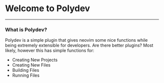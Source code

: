 # Welcome to Polydev
----------

### What is Polydev?
Polydev is a simple plugin that gives neovim some nice functions while being extremely extensible for developers. Are there better plugins? Most likely, however this has simple functions for:

* Creating New Projects
* Creating New Files
* Building Files
* Running Files
